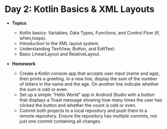 # Day 2: Kotlin Basics & XML Layouts

- **Topics**
    - Kotlin basics: Variables, Data Types, Functions, and Control Flow (if, when,loops).
    - Introduction to the XML layout system.
    - Understanding TextView, Button, and EditText.
    - Basic LinearLayout and RelativeLayout.

- **Homework**
    - Create a Kotlin console app that accepts user input (name and age), then prints a greeting. In a new line, display the sum of the number of letters in the name and the age. On another line indicate whether the sum is odd or even.
    - Set up a simple "Hello World" app in Android Studio with a button that displays a Toast message showing how many times the user has clicked the button and whether the count is odd or even.
    - Commit both projects to a local repository and push them to a remote repository. Ensure the repository has multiple commits, not just one commit containing all changes.

